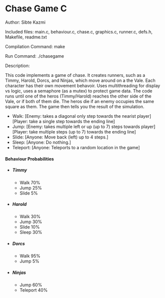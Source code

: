# Chase Game C

Author: Sibte Kazmi

Included files: main.c, behaviour.c, chase.c, graphics.c, runner.c, defs.h, Makefile, readme.txt


Compilation Command: make 

Run Command: ./chasegame


Description: 

This code implements a game of chase. It creates runners, such as a Timmy, Harold, Dorcs, and Ninjas, which move around on a the Vale.
Each character has their own movement behavoir.
Uses multithreading for display vs logic, uses a semaphore (as a mutex) to protect game data.
The code runs until one of the heros (Timmy/Harold) reaches the other side of the Vale, or if both of them die. 
The heros die if an enemy occupies the same square as them.
The game then tells you the result of the simulation.

- Walk: [Enemy: takes a diagonal only step towards the nearist player] [Player: take a single step towards the ending line]
- Jump: [Enemy: takes multiple left or up (up to 7) steps towards player] [Player: take multiple steps (up to 7) towards the ending line]
- Slide: [Anyone: Move back (left) up to 4 steps.]
- Sleep: [Anyone: Do nothing.]
- Teleport: [Anyone: Teleports to a random location in the game]


#### Behaviour Probabilities
  - ##### Timmy 
    + Walk 						            70%
    + Jump 						            25% 
    + Slide 						           5%
  - ##### Harold 
    + Walk 						            30%
    + Jump 					    	        30%
    + Slide 				  		        10%
    + Sleep 				          		30%
  - ##### Dorcs 
    + Walk 				            		95%
    + Jump 						             5%
  - ##### Ninjas 
    + Jump 						            60%
    + Teleport 					          40%



